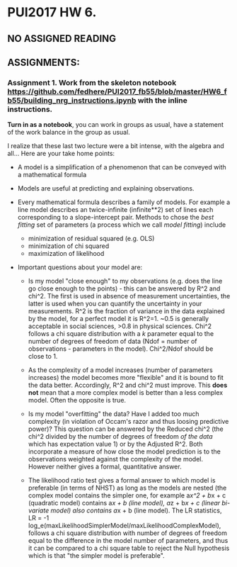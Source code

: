 # PUI2017 HW 6.

## NO ASSIGNED READING

## ASSIGNMENTS:

### Assignment 1. Work from the skeleton notebook https://github.com/fedhere/PUI2017_fb55/blob/master/HW6_fb55/building_nrg_instructions.ipynb with the inline instructions.
**Turn in as a notebook**, you can work in groups as usual, have a statement of the work balance in the group as usual.


I realize that these last two lecture were a bit intense, with the algebra and all... Here are your take home points:

- A model is a simplification of a phenomenon that can be conveyed with a mathematical formula

- Models are useful at predicting and explaining observations.

- Every mathematical formula describes a family of models. For example a line model describes an twice-infinite (infinite**2) set of lines each corresponding to a slope-intercept pair. Methods to chose the _best fitting_ set of parameters (a process which we call _model fitting_) include
  	- minimization of residual squared (e.g. OLS)
	- minimization of chi squared
	- maximization of likelihood
	

- Important questions about your model are:

  - Is my model "close enough" to my observations (e.g. does the line go close enough to the points) - this can be answered by R^2 and chi^2. The first is used in absence of measurement uncertainties, the latter is used when you can quantify the uncertainty in your measurements. R^2 is the fraction of variance in the data explained by the model, for a perfect model it is R^2=1. ~0.5 is generally acceptable in social sciences, >0.8 in physical sciences. Chi^2 follows a chi square distribution with a _k_ parameter equal to the number of degrees of freedom of data (Ndof = number of observations - parameters in the model). Chi^2/Ndof should be close to 1.

  - As the complexity of a model increases (number of parameters increases) the model becomes more "flexible" and it is bound to fit the data better. Accordingly, R^2 and chi^2 must improve. This **does not** mean that a more complex model is better than a less complex model. Often the opposite is true.
 
  - Is my model "overfitting" the data? Have I added too much complexity (in violation of Occam's razor and thus loosing predictive power)? This question can be answered by the Reduced chi^2 (the chi^2 divided by the number of degrees of freedom _of the data_ which has expectation value 1) or by the Adjusted R^2. Both incorporate a measure of how close the model prediction is to the observations weighted against the complexity of the model. However neither gives a formal, quantitative answer.

  - The likelihood ratio test gives a formal answer to which model is preferable (in terms of NHST) as long as the models are nested (the complex model contains the simpler one, for example a*x^2 + b*x + c (quadratic model) contains a*x + b (line model), a*z + b*x + c  (linear bi-variate model) also contains a*x + b (line model). The LR statistics, LR = -1 log_e(maxLikelihoodSimplerModel/maxLikelihoodComplexModel), follows a chi square distribution with number of degrees of freedom equal to the difference in the model number of parameters, and thus it can be compared to a chi square table to reject the Null hypothesis which is that "the simpler model is preferable".

